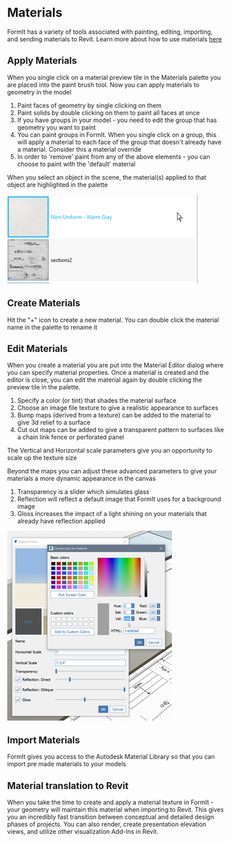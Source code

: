 # Materials

FormIt has a variety of tools associated with painting, editing, importing, and sending materials to Revit. Learn more about how to use materials [here](/Building-the-Farnsworth-House/Materials.md)

## Apply Materials

When you single click on a material preview tile in the Materials palette you are placed into the paint brush tool. Now you can apply materials to geometry in the model

1. Paint faces of geometry by single clicking on them
2. Paint solids by double clicking on them to paint all faces at once
3. If you have groups in your model - you need to edit the group that has geometry you want to paint
4. You can paint groups in FormIt. When you single click on a group, this will apply a material to each face of the group that doesn't already have a material. Consider this a material override
5. In order to 'remove' paint from any of the above elements - you can choose to paint with the 'default' material

When you select an object in the scene, the material\(s\) applied to that object are highlighted in the palette

![](/tool-library/images/material_selected.png)

## Create Materials

Hit the "+" icon to create a new material. You can double click the material name in the palette to rename it

## Edit Materials

When you create a material you are put into the Material Editor dialog where you can specify material properties. Once a material is created and the editor is close, you can edit the material again by double clicking the preview tile in the palette.

1. Specify a color \(or tint\) that shades the material surface
2. Choose an image file texture to give a realistic appearance to surfaces
3. Bump maps \(derived from a texture\) can be added to the material to give 3d relief to a surface
4. Cut out maps can be added to give a transparent pattern to surfaces like a chain link fence or perforated panel

The Vertical and Horizontal scale parameters give you an opportunity to scale up the texture size

Beyond the maps you can adjust these advanced parameters to give your materials a more dynamic appearance in the canvas

1. Transparency is a slider which simulates glass
2. Reflection will reflect a default image that FormIt uses for a background image
3. Gloss increases the impact of a light shining on your materials that already have reflection applied

![](/tool-library/images/material_edit.png)

## Import Materials

FormIt gives you access to the Autodesk Material Library so that you can import pre made materials to your models

## Material translation to Revit

When you take the time to create and apply a material texture in FormIt - your geometry will maintain this material when importing to Revit. This gives you an incredibly fast transition between conceptual and detailed design phases of projects. You can also render, create presentation elevation views, and utilize other visualization Add-Ins in Revit.

